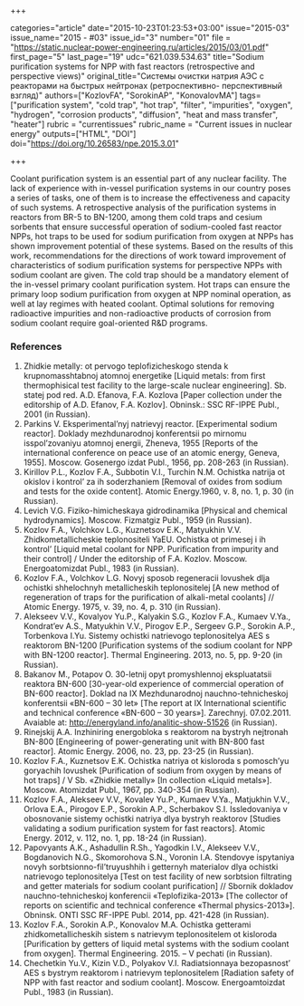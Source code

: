 +++

categories="article"
date="2015-10-23T01:23:53+03:00"
issue="2015-03"
issue_name="2015 - #03"
issue_id="3"
number="01"
file = "https://static.nuclear-power-engineering.ru/articles/2015/03/01.pdf"
first_page="5"
last_page="19"
udc="621.039.534.63"
title="Sodium purification systems for NPP with fast reactors (retrospective and perspective views)"
original_title="Системы очистки натрия АЭС с реакторами на быстрых нейтронах (ретроспективно- перспективный взгляд)"
authors=["KozlovFA", "SorokinAP", "KonovalovMA"]
tags=["purification system", "cold trap", "hot trap", "filter", "impurities", "oxygen", "hydrogen", "corrosion products", "diffusion", "heat and mass transfer", "heater"]
rubric = "currentissues"
rubric_name = "Current issues in nuclear energy"
outputs=["HTML", "DOI"]
doi="https://doi.org/10.26583/npe.2015.3.01"

+++

Coolant purification system is an essential part of any nuclear facility. The lack of experience with in-vessel purification systems in our country poses a series of tasks, one of them is to increase the effectiveness and capacity of such systems. A retrospective analysis of the purification systems in reactors from BR-5 to BN-1200, among them cold traps and cesium sorbents that ensure successful operation of sodium-cooled fast reactor NPPs, hot traps to be used for sodium purification from oxygen at NPPs has shown improvement potential of these systems. Based on the results of this work, recommendations for the directions of work toward improvement of characteristics of sodium purification systems for perspective NPPs with sodium coolant are given. The cold trap should be a mandatory element of the in-vessel primary coolant purification system. Hot traps can ensure the primary loop sodium purification from oxygen at NPP nominal operation, as well at lay regimes with heated coolant. Optimal solutions for removing radioactive impurities and non-radioactive products of corrosion from sodium coolant require goal-oriented R&D programs.

### References

1. Zhidkie metally: ot pervogo teplofizicheskogo stenda k krupnomasshtabnoj atomnoj energetike [Liquid metals: from first thermophisical test facility to the large-scale nuclear engineering]. Sb. statej pod red. A.D. Efanova, F.A. Kozlova [Paper collection under the editorship of A.D. Efanov, F.A. Kozlov]. Obninsk.: SSC RF-IPPE Publ., 2001 (in Russian).
2. Parkins V. Eksperimental’nyj natrievyj reactor. [Experimental sodium reactor]. Doklady mezhdunarodnoj konferentsii po mirnomu isspol’zovaniyu atomnoj energii, Zheneva, 1955 [Reports of the international conference on peace use of an atomic energy, Geneva, 1955]. Moscow. Gosenergo izdat Publ., 1956, pp. 208-263 (in Russian).
3. Kirillov P.L., Kozlov F.A., Subbotin V.I., Turchin N.M. Ochistka natrija ot okislov i kontrol’ za ih soderzhaniem [Removal of oxides from sodium and tests for the oxide content]. Atomic Energy.1960, v. 8, no. 1, p. 30 (in Russian).
4. Levich V.G. Fiziko-himicheskaya gidrodinamika [Physical and chemical hydrodynamics]. Moscow. Fizmatgiz Publ., 1959 (in Russian).
5. Kozlov F.A., Volchkov L.G., Kuznetsov E.K., Matyukhin V.V. Zhidkometallicheskie teplonositeli YaEU. Ochistka ot primesej i ih kontrol’ [Liquid metal coolant for NPP. Purification from impurity and their control] / Under the editorship of F.A. Kozlov. Moscow. Energoatomizdat Publ., 1983 (in Russian).
6. Kozlov F.A., Volchkov L.G. Novyj sposob regeneracii lovushek dlja ochistki shhelochnyh metallicheskih teplonositelej [A new method of regeneration of traps for the purification of alkali-metal coolants] // Atomic Energy. 1975, v. 39, no. 4, p. 310 (in Russian).
7. Alekseev V.V., Kovalyov Yu.P., Kalyakin S.G., Kozlov F.A., Kumaev V.Ya., Kondrat’ev A.S., Matyukhin V.V., Pirogov E.P., Sergeev G.P., Sorokin A.P., Torbenkova I.Yu. Sistemy ochistki natrievogo teplonositelya AES s reaktorom BN-1200 [Purification systems of the sodium coolant for NPP with BN-1200 reactor]. Thermal Engineering. 2013, no. 5, pp. 9-20 (in Russian).
8. Bakanov M., Potapov O. 30-letnij opyt promyshlennoj ekspluatatsii reaktora BN-600 [30-year-old experience of commercial operation of BN-600 reactor]. Doklad na IX Mezhdunarodnoj nauchno-tehnicheskoj konferentsii «BN-600 – 30 let» [The report at IX International scientific and technical conference «BN-600 – 30 years»]. Zarechnyj. 07.02.2011. Avaiable at: http://energyland.info/analitic-show-51526 (in Russian).
9. Rinejskij A.A. Inzhiniring energobloka s reaktorom na bystryh nejtronah BN-800 [Engineering of power-generating unit with BN-800 fast reactor]. Atomic Energy. 2006, no. 23, pp. 23-25 (in Russian).
10. Kozlov F.A., Kuznetsov E.K. Ochistka natriya ot kisloroda s pomosch’yu goryachih lovushek [Purification of sodium from oxygen by means of hot traps] / V Sb. «Zhidkie metally» [In collection «Liquid metals»]. Moscow. Atomizdat Publ., 1967, pp. 340-354 (in Russian).
11. Kozlov F.A., Alekseev V.V., Kovalev Yu.P., Kumaev V.Ya., Matjukhin V.V., Orlova E.A., Pirogov E.P., Sorokin A.P., Scherbakov S.I. Issledovaniya v obosnovanie sistemy ochistki natriya dlya bystryh reaktorov [Studies validating a sodium purification system for fast reactors]. Atomic Energy. 2012, v. 112, no. 1, pp. 18-24 (in Russian).
12. Papovyants A.K., Ashadullin R.Sh., Yagodkin I.V., Alekseev V.V., Bogdanovich N.G., Skomorohova S.N., Voronin I.A. Stendovye ispytaniya novyh sorbtsionno-fil’truyushhih i getternyh materialov dlya ochistki natrievogo teplonositelya [Test on test facility of new sorbtsion filtrating and getter materials for sodium coolant purification] // Sbornik dokladov nauchno-tehnicheskoj konferencii «Teplofizika-2013» [The collector of reports on scientific and technical conference «Thermal physics-2013»]. Obninsk. ONTI SSC RF-IPPE Publ. 2014, pp. 421-428 (in Russian).
13. Kozlov F.A., Sorokin A.P., Konovalov M.A. Ochistka getterami zhidkometallicheskih sistem s natrievym teplonositelem ot kisloroda [Purification by getters of liquid metal systems with the sodium coolant from oxygen]. Thermal Engineering. 2015. – V pechati (in Russian).
14. Chechetkin Yu.V., Kizin V.D., Polyakov V.I. Radiatsionnaya bezopasnost’ AES s bystrym reaktorom i natrievym teplonositelem [Radiation safety of NPP with fast reactor and sodium coolant]. Moscow. Energoamtoizdat Publ., 1983 (in Russian).